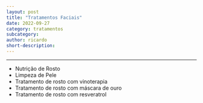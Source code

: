 ```yaml
---
layout: post
title: "Tratamentos Faciais"
date: 2022-09-27
category: tratamentos
subcategory: 
author: ricardo
short-description: 
---
```


-----

- Nutrição de Rosto
- Limpeza de Pele
- Tratamento de rosto com vinoterapia
- Tratamento de rosto com máscara de ouro
- Tratamento de rosto com resveratrol